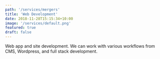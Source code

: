 ```yaml
---
path: '/services/mergers'
title: 'Web Development'
date: 2018-11-28T15:15:34+10:00
image: '/services/default.png'
featured: true
draft: false
---
```


Web app and site development. We can work with various workflows from CMS, Wordpress, and full stack development.